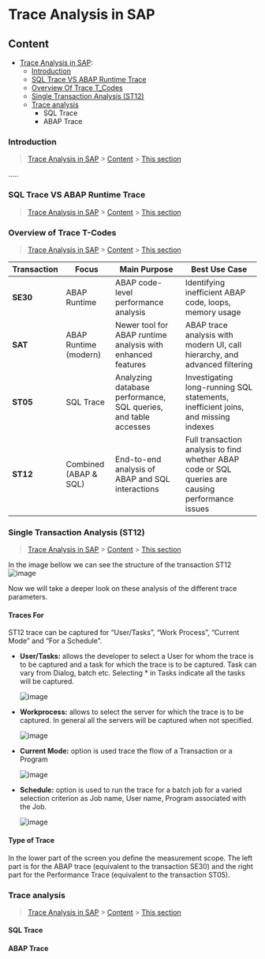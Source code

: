 # Trace Analysis in SAP

## Content

-  [Trace Analysis in SAP](Trace_Analysis.md):
    - [Introduction](#introduction)
    - [SQL Trace VS ABAP Runtime Trace](#sql_abap)
    - [Overview Of Trace T_Codes](#t_codes)
    - [Single Transaction Analysis (ST12)](#st12)
    - [Trace analysis](#analysis)
      - SQL Trace
      - ABAP Trace

### Introduction

> [Trace Analysis in SAP](#Trace_Analysis_in_SAP) > [Content](#content) > [This section](#introduction)

.....

### SQL Trace VS ABAP Runtime Trace

> [Trace Analysis in SAP](#Trace_Analysis_in_SAP) > [Content](#content) > [This section](#sql_abap)

### Overview of Trace T-Codes

> [Trace Analysis in SAP](#Trace_Analysis_in_SAP) > [Content](#content) > [This section](#t_codes)

| Transaction | Focus | Main Purpose | Best Use Case |
|-------------|-------|--------------|---------------|
| **SE30** | ABAP Runtime | ABAP code-level performance analysis | Identifying inefficient ABAP code, loops, memory usage |
| **SAT** | ABAP Runtime (modern) | Newer tool for ABAP runtime analysis with enhanced features | ABAP trace analysis with modern UI, call hierarchy, and advanced filtering |
| **ST05** | SQL Trace | Analyzing database performance, SQL queries, and table accesses | Investigating long-running SQL statements, inefficient joins, and missing indexes |
| **ST12** | Combined (ABAP & SQL) | End-to-end analysis of ABAP and SQL interactions | Full transaction analysis to find whether ABAP code or SQL queries are causing performance issues |


### Single Transaction Analysis (ST12)

> [Trace Analysis in SAP](#Trace_Analysis_in_SAP) > [Content](#content) > [This section](#st12)

In the image bellow we can see the structure of the transaction ST12 
    ![image](https://github.com/user-attachments/assets/0bdb06f4-572e-4674-baf2-3c97c8f9027b)

Now we will take a deeper look on these analysis of the different trace parameters.

#### Traces For

ST12 trace can be captured for “User/Tasks”, “Work Process”, “Current Mode” and “For a Schedule”.

- **User/Tasks:** allows the developer to select a User for whom the trace is to be captured and a task for which the trace is to be captured. Task can vary from Dialog, batch etc. Selecting * in Tasks indicate all the tasks will be captured.
  
  ![image](https://github.com/user-attachments/assets/8306add5-12f3-489a-9d8e-cc4d6c2691e7)
  
- **Workprocess:** allows to select the server for which the trace is to be captured. In general all the servers will be captured when not specified.
  
  ![image](https://github.com/user-attachments/assets/8f9810de-07dd-49ef-8495-e3e5dfc8ed17)

- **Current Mode:** option is used trace the flow of a Transaction or a Program
  
  ![image](https://github.com/user-attachments/assets/d7360613-3af5-403a-b61c-5bb3b26e2b96)

- **Schedule:** option is used to run the trace for a batch job for a varied selection criterion as Job name, User name, Program associated with the Job.

  ![image](https://github.com/user-attachments/assets/481b80cb-712d-4c66-9b2a-afd9629872e1)

#### Type of Trace  

 In the lower part of the screen you define the measurement scope. The left part is for the ABAP trace (equivalent to the transaction SE30) and the right part for the Performance Trace (equivalent to the transaction ST05).


### Trace analysis

> [Trace Analysis in SAP](#Trace_Analysis_in_SAP) > [Content](#content) > [This section](#analysis)

#### SQL Trace


#### ABAP Trace

